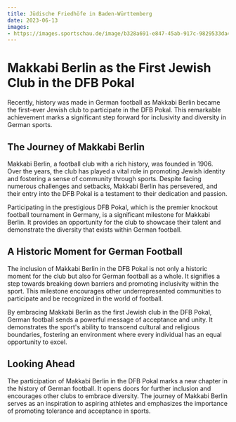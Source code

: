 ```yaml
---
title: Jüdische Friedhöfe in Baden-Württemberg
date: 2023-06-13
images: 
- https://images.sportschau.de/image/b328a691-e847-45ab-917c-9829533da46b/AAABiIH1kh8/AAABg8tMRzY/20x9-1280/jubel-tus-makkabi-berlin-100.webp
---
```


# Makkabi Berlin as the First Jewish Club in the DFB Pokal

Recently, history was made in German football as Makkabi Berlin became the first-ever Jewish club to participate in the DFB Pokal. This remarkable achievement marks a significant step forward for inclusivity and diversity in German sports.

## The Journey of Makkabi Berlin

Makkabi Berlin, a football club with a rich history, was founded in 1906. Over the years, the club has played a vital role in promoting Jewish identity and fostering a sense of community through sports. Despite facing numerous challenges and setbacks, Makkabi Berlin has persevered, and their entry into the DFB Pokal is a testament to their dedication and passion.

Participating in the prestigious DFB Pokal, which is the premier knockout football tournament in Germany, is a significant milestone for Makkabi Berlin. It provides an opportunity for the club to showcase their talent and demonstrate the diversity that exists within German football.

## A Historic Moment for German Football

The inclusion of Makkabi Berlin in the DFB Pokal is not only a historic moment for the club but also for German football as a whole. It signifies a step towards breaking down barriers and promoting inclusivity within the sport. This milestone encourages other underrepresented communities to participate and be recognized in the world of football.

By embracing Makkabi Berlin as the first Jewish club in the DFB Pokal, German football sends a powerful message of acceptance and unity. It demonstrates the sport's ability to transcend cultural and religious boundaries, fostering an environment where every individual has an equal opportunity to excel.

## Looking Ahead

The participation of Makkabi Berlin in the DFB Pokal marks a new chapter in the history of German football. It opens doors for further inclusion and encourages other clubs to embrace diversity. The journey of Makkabi Berlin serves as an inspiration to aspiring athletes and emphasizes the importance of promoting tolerance and acceptance in sports.
